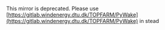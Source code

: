 This mirror is deprecated. Please use [https://gitlab.windenergy.dtu.dk/TOPFARM/PyWake](https://gitlab.windenergy.dtu.dk/TOPFARM/PyWake) in stead
